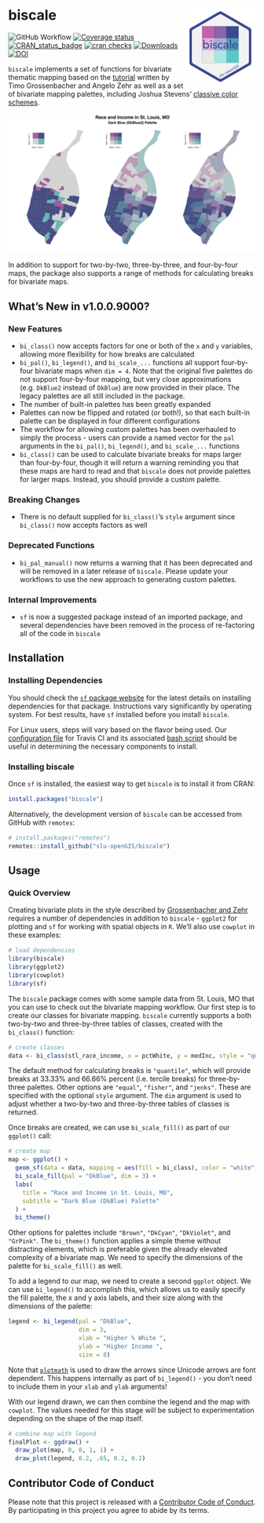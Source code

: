 
<!-- README.md is generated from README.Rmd. Please edit that file -->

# biscale <img src="man/figures/logo.png" align="right" />

![GitHub
Workflow](https://github.com/slu-openGIS/biscale/actions/workflows/R-CMD-check.yaml/badge.svg)
[![Coverage
status](https://codecov.io/gh/slu-openGIS/biscale/branch/main/graph/badge.svg)](https://codecov.io/github/slu-openGIS/biscale?branch=main)
[![CRAN_status_badge](http://www.r-pkg.org/badges/version/biscale)](https://cran.r-project.org/package=biscale)
[![cran
checks](https://cranchecks.info/badges/worst/biscale)](https://cran.r-project.org/web/checks/check_results_biscale.html)
[![Downloads](http://cranlogs.r-pkg.org/badges/biscale?color=brightgreen)](http://www.r-pkg.org/pkg/biscale)
[![DOI](https://zenodo.org/badge/183024212.svg)](https://zenodo.org/badge/latestdoi/183024212)

`biscale` implements a set of functions for bivariate thematic mapping
based on the
[tutorial](https://timogrossenbacher.ch/2019/04/bivariate-maps-with-ggplot2-and-sf/)
written by Timo Grossenbacher and Angelo Zehr as well as a set of
bivariate mapping palettes, including Joshua Stevens’ [classive color
schemes](http://www.joshuastevens.net/cartography/make-a-bivariate-choropleth-map/).

![](man/figures/biscale.001.jpeg)

In addition to support for two-by-two, three-by-three, and four-by-four
maps, the package also supports a range of methods for calculating
breaks for bivariate maps.

## What’s New in v1.0.0.9000?

### New Features

-   `bi_class()` now accepts factors for one or both of the `x` and `y`
    variables, allowing more flexibility for how breaks are calculated
-   `bi_pal()`, `bi_legend()`, and `bi_scale_...` functions all support
    four-by-four bivariate maps when `dim = 4`. Note that the original
    five palettes do not support four-by-four mapping, but very close
    approximations (e.g. `DkBlue2` instead of `DkBlue`) are now provided
    in their place. The legacy palettes are all still included in the
    package.
-   The number of built-in palettes has been greatly expanded
-   Palettes can now be flipped and rotated (or both!), so that each
    built-in palette can be displayed in four different configurations
-   The workflow for allowing custom palettes has been overhauled to
    simply the process - users can provide a named vector for the `pal`
    arguments in the `bi_pal()`, `bi_legend()`, and `bi_scale_...`
    functions
-   `bi_class()` can be used to calculate bivariate breaks for maps
    larger than four-by-four, though it will return a warning reminding
    you that these maps are hard to read and that `biscale` does not
    provide palettes for larger maps. Instead, you should provide a
    custom palette.

### Breaking Changes

-   There is no default supplied for `bi_class()`’s `style` argument
    since `bi_class()` now accepts factors as well

### Deprecated Functions

-   `bi_pal_manual()` now returns a warning that it has been deprecated
    and will be removed in a later release of `biscale`. Please update
    your workflows to use the new approach to generating custom
    palettes.

### Internal Improvements

-   `sf` is now a suggested package instead of an imported package, and
    several dependencies have been removed in the process of
    re-factoring all of the code in `biscale`

## Installation

### Installing Dependencies

You should check the [`sf` package
website](https://r-spatial.github.io/sf/) for the latest details on
installing dependencies for that package. Instructions vary
significantly by operating system. For best results, have `sf` installed
before you install `biscale`.

For Linux users, steps will vary based on the flavor being used. Our
[configuration
file](https://github.com/slu-openGIS/biscale/blob/master/.travis.yml)
for Travis CI and its associated [bash
script](https://github.com/slu-openGIS/biscale/blob/master/.travis/install.sh)
should be useful in determining the necessary components to install.

### Installing biscale

Once `sf` is installed, the easiest way to get `biscale` is to install
it from CRAN:

``` r
install.packages("biscale")
```

Alternatively, the development version of `biscale` can be accessed from
GitHub with `remotes`:

``` r
# install.packages("remotes")
remotes::install_github("slu-openGIS/biscale")
```

## Usage

### Quick Overview

Creating bivariate plots in the style described by [Grossenbacher and
Zehr](https://timogrossenbacher.ch/2019/04/bivariate-maps-with-ggplot2-and-sf/)
requires a number of dependencies in addition to `biscale` - `ggplot2`
for plotting and `sf` for working with spatial objects in `R`. We’ll
also use `cowplot` in these examples:

``` r
# load dependencies
library(biscale)
library(ggplot2)
library(cowplot)
library(sf)
```

The `biscale` package comes with some sample data from St. Louis, MO
that you can use to check out the bivariate mapping workflow. Our first
step is to create our classes for bivariate mapping. `biscale` currently
supports a both two-by-two and three-by-three tables of classes, created
with the `bi_class()` function:

``` r
# create classes
data <- bi_class(stl_race_income, x = pctWhite, y = medInc, style = "quantile", dim = 3)
```

The default method for calculating breaks is `"quantile"`, which will
provide breaks at 33.33% and 66.66% percent (i.e. tercile breaks) for
three-by-three palettes. Other options are `"equal"`, `"fisher"`, and
`"jenks"`. These are specified with the optional `style` argument. The
`dim` argument is used to adjust whether a two-by-two and three-by-three
tables of classes is returned.

Once breaks are created, we can use `bi_scale_fill()` as part of our
`ggplot()` call:

``` r
# create map
map <- ggplot() +
  geom_sf(data = data, mapping = aes(fill = bi_class), color = "white", size = 0.1, show.legend = FALSE) +
  bi_scale_fill(pal = "DkBlue", dim = 3) +
  labs(
    title = "Race and Income in St. Louis, MO",
    subtitle = "Dark Blue (DkBlue) Palette"
  ) +
  bi_theme()
```

Other options for palettes include `"Brown"`, `"DkCyan"`, `"DkViolet"`,
and `"GrPink"`. The `bi_theme()` function applies a simple theme without
distracting elements, which is preferable given the already elevated
complexity of a bivariate map. We need to specify the dimensions of the
palette for `bi_scale_fill()` as well.

To add a legend to our map, we need to create a second `ggplot` object.
We can use `bi_legend()` to accomplish this, which allows us to easily
specify the fill palette, the x and y axis labels, and their size along
with the dimensions of the palette:

``` r
legend <- bi_legend(pal = "DkBlue",
                    dim = 3,
                    xlab = "Higher % White ",
                    ylab = "Higher Income ",
                    size = 8)
```

Note that
[`plotmath`](https://stat.ethz.ch/R-manual/R-devel/library/grDevices/html/plotmath.html)
is used to draw the arrows since Unicode arrows are font dependent. This
happens internally as part of `bi_legend()` - you don’t need to include
them in your `xlab` and `ylab` arguments!

With our legend drawn, we can then combine the legend and the map with
`cowplot`. The values needed for this stage will be subject to
experimentation depending on the shape of the map itself.

``` r
# combine map with legend
finalPlot <- ggdraw() +
  draw_plot(map, 0, 0, 1, 1) +
  draw_plot(legend, 0.2, .65, 0.2, 0.2)
```

## Contributor Code of Conduct

Please note that this project is released with a [Contributor Code of
Conduct](https://slu-opengis.github.io/biscale/CODE_OF_CONDUCT.html). By
participating in this project you agree to abide by its terms.
